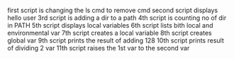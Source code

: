 first script is changing the ls cmd to remove cmd
second script displays hello user
3rd script is adding a dir to a path
4th script is counting no of dir in PATH
5th script displays local variables
6th script lists bith local and environmental var
7th script creates a local variable
8th script creates global var
9th script prints the result of adding 128
10th script prints result of dividing 2 var
11th script raises the 1st var to the second var
